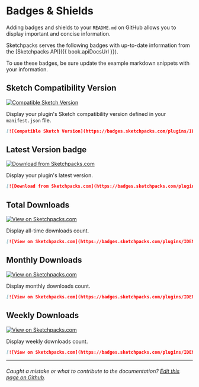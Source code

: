 # Badges & Shields

Adding badges and shields to your `README.md` on GitHub allows you to display important and concise information.

Sketchpacks serves the following badges with up-to-date information from the [Sketchpacks API]({{ book.apiDocsUrl }}).

To use these badges, be sure update the example markdown snippets with your information.

## Sketch Compatibility Version

[![Compatible Sketch Version](https://badges.sketchpacks.com/plugins/com.utom.measure/compatibility.svg)](https://sketchpacks.com/utom/sketch-measure)

Display your plugin's Sketch compatibility version defined in your `manifest.json` file.

```markdown
[![Compatible Sketch Version](https://badges.sketchpacks.com/plugins/IDENTIFIER/compatibility.svg)](https://sketchpacks.com/GITHUB_HANDLE/GITHUB_REPO_NAME)
```

## Latest Version badge

[![Download from Sketchpacks.com](https://badges.sketchpacks.com/plugins/com.utom.measure/version.svg)](https://api.sketchpacks.com/v1/plugins/com.utom.measure/download)

Display your plugin's latest version.

```markdown
[![Download from Sketchpacks.com](https://badges.sketchpacks.com/plugins/IDENTIFIER/version.svg)](https://api.sketchpacks.com/v1/plugins/IDENTIFIER/download)
```

## Total Downloads

[![View on Sketchpacks.com](https://badges.sketchpacks.com/plugins/com.utom.measure/downloads/total.svg)](https://api.sketchpacks.com/v1/plugins/com.utom.measure)

Display all-time downloads count.

```markdown
[![View on Sketchpacks.com](https://badges.sketchpacks.com/plugins/IDENTIFIER/downloads/total.svg)](https://sketchpacks.com/GITHUB_HANDLE/GITHUB_REPO_NAME)
```

## Monthly Downloads

[![View on Sketchpacks.com](https://badges.sketchpacks.com/plugins/com.utom.measure/downloads/monthly.svg)](https://api.sketchpacks.com/v1/plugins/com.utom.measure)

Display monthly downloads count.

```markdown
[![View on Sketchpacks.com](https://badges.sketchpacks.com/plugins/IDENTIFIER/downloads/monthly.svg)](https://sketchpacks.com/GITHUB_HANDLE/GITHUB_REPO_NAME)
```

## Weekly Downloads

[![View on Sketchpacks.com](https://badges.sketchpacks.com/plugins/com.utom.measure/downloads/weekly.svg)](https://api.sketchpacks.com/v1/plugins/com.utom.measure)

Display weekly downloads count.

```markdown
[![View on Sketchpacks.com](https://badges.sketchpacks.com/plugins/IDENTIFIER/downloads/weekly.svg)](https://sketchpacks.com/GITHUB_HANDLE/GITHUB_REPO_NAME)
```


---

###### Caught a mistake or what to contribute to the documentation? [Edit this page on Github](https://github.com/sketchpacks/docs/blob/master/developers/publishing/badges.md).
